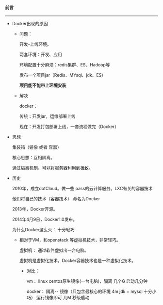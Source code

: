 #### 前言

----------------

* Docker出现的原因

  - 问题：

    开发-上线环境。

    两套环境：开发、应用

    环境配置十分麻烦：redis集群、ES、Hadoop等

    发布一个项目jar（Redis、MYsql、jdk、ES）

    **项目能不能带上环境安装**

  - 解决

    docker：

    传统：开发jar，运维部署上线

    现在：开发打包部署上线，一套流程做完（Docker）

* 思想

  集装箱（镜像 或者 容器）

  核心思想：互相隔离。

  通过隔离机制，可以将服务器利用到极致。

* 历史

  2010年，成立dotCloud。做一些 pass的云计算服务。LXC有关的容器技术

  他们将自己的技术（容器技术） 命名为Docker

  2013年，Docker开源。

  2014年4月9日，Docker1.0发布。

  为什么Docker这么火： 十分轻巧

  - 相对于VM，和openstack 等虚拟机技术，非常轻巧。

    虚拟机： 通过软件虚拟出一台电脑。

    虚拟机是虚拟化技术，Docker容器技术也是一种虚拟化技术。

    - 对比：

      vm： linux  centos原生镜像(一台电脑)，隔离  几个G  启动几分钟

      docker： 隔离-- 镜像（只包含最核心的环境 4m   jdk + mysql  十分小巧） 运行镜像即可 几M  秒级启动
